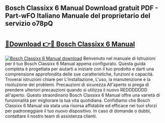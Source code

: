 ## Bosch Classixx 6 Manual Download gratuit PDF - Part-wFO Italiano Manuale del proprietario del servizio o78pQ

# <h2><a href="http://dfh2lr.blite.top/?on=Bosch+Classixx+6+Manual">🔗Download 👉🔴 Bosch Classixx 6 Manual</a></h2>

[![Bosch Classixx 6 Manual download](https://i.imgur.com/lujVjoI.png)](http://dfh2lr.blite.top/?on=Bosch+Classixx+6+Manual)
Benvenuto nel manuale di Istruzioni per il tuo Bosch Classixx 6 Manual appena configurato. Questa guida completa è progettata per aiutarti a iniziare con il tuo prodotto e darti una comprensione approfondita delle sue caratteristiche, funzioni e capacità. Troverai istruzioni chiare per L'installazione, L'uso, la manutenzione e la risoluzione dei problemi. Precauzioni di sicurezza All'aperto si prega di prendere ulteriori precauzioni quando si utilizza il nuovo REDDDDDDD all'aperto. Questo straordinario Bosch Classixx 6 Manual offre una varietà di funzionalità per migliorare la tua vita quotidiana. Confidiamo che Bosch Classixx 6 Manual sia stata una risorsa affidabile ed efficace nei tuoi sforzi per padroneggiare il tuo nuovo dispositivo. In caso di domande o dubbi, contattare il nostro team di assistenza clienti.
